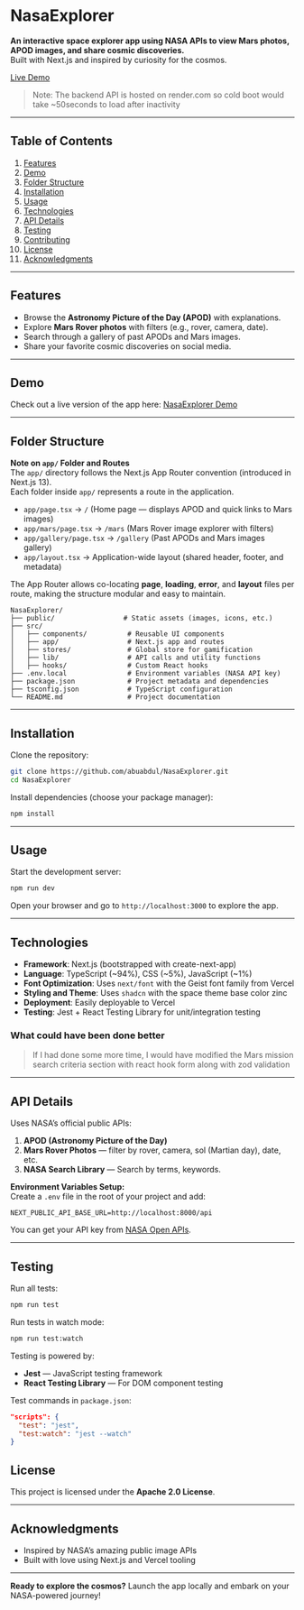 # NasaExplorer

**An interactive space explorer app using NASA APIs to view Mars photos, APOD images, and share cosmic discoveries.**  
Built with Next.js and inspired by curiosity for the cosmos.

[Live Demo](https://nasa-explorer-zeta.vercel.app)

> Note: The backend API is hosted on render.com so cold boot would take ~50seconds to load after inactivity

---

## Table of Contents

1. [Features](#features)  
2. [Demo](#demo)  
3. [Folder Structure](#folder-structure)  
4. [Installation](#installation)  
5. [Usage](#usage)  
6. [Technologies](#technologies)  
7. [API Details](#api-details)  
8. [Testing](#testing)  
9. [Contributing](#contributing)  
10. [License](#license)  
11. [Acknowledgments](#acknowledgments)  

---

## Features

- Browse the **Astronomy Picture of the Day (APOD)** with explanations.  
- Explore **Mars Rover photos** with filters (e.g., rover, camera, date).  
- Search through a gallery of past APODs and Mars images.  
- Share your favorite cosmic discoveries on social media.

---

## Demo

Check out a live version of the app here: [NasaExplorer Demo](https://nasa-explorer-zeta.vercel.app)

---

## Folder Structure

**Note on `app/` Folder and Routes**  
The `app/` directory follows the Next.js App Router convention (introduced in Next.js 13).  
Each folder inside `app/` represents a route in the application.  

- `app/page.tsx` → `/` (Home page — displays APOD and quick links to Mars images)  
- `app/mars/page.tsx` → `/mars` (Mars Rover image explorer with filters)  
- `app/gallery/page.tsx` → `/gallery` (Past APODs and Mars images gallery)  
- `app/layout.tsx` → Application-wide layout (shared header, footer, and metadata)  

The App Router allows co-locating **page**, **loading**, **error**, and **layout** files per route, making the structure modular and easy to maintain.

```
NasaExplorer/
├── public/                 # Static assets (images, icons, etc.)
├── src/
│   ├── components/          # Reusable UI components
│   ├── app/                 # Next.js app and routes
│   ├── stores/              # Global store for gamification
│   ├── lib/                 # API calls and utility functions
│   ├── hooks/               # Custom React hooks
├── .env.local               # Environment variables (NASA API key)
├── package.json             # Project metadata and dependencies
├── tsconfig.json            # TypeScript configuration
└── README.md                # Project documentation
```

---

## Installation

Clone the repository:

```bash
git clone https://github.com/abuabdul/NasaExplorer.git
cd NasaExplorer
```

Install dependencies (choose your package manager):

```bash
npm install
```

---

## Usage

Start the development server:

```bash
npm run dev
```

Open your browser and go to `http://localhost:3000` to explore the app.

---

## Technologies

- **Framework**: Next.js (bootstrapped with create-next-app)  
- **Language**: TypeScript (~94%), CSS (~5%), JavaScript (~1%)  
- **Font Optimization**: Uses `next/font` with the Geist font family from Vercel  
- **Styling and Theme**: Uses `shadcn` with the space theme base color zinc
- **Deployment**: Easily deployable to Vercel  
- **Testing**: Jest + React Testing Library for unit/integration testing

### What could have been done better

> If I had done some more time, I would have modified the Mars mission search criteria section with react hook form along with zod validation

---


## API Details

Uses NASA’s official public APIs:

1. **APOD (Astronomy Picture of the Day)**  
2. **Mars Rover Photos** — filter by rover, camera, sol (Martian day), date, etc.
2. **NASA Search Library** — Search by terms, keywords.

**Environment Variables Setup:**  
Create a `.env` file in the root of your project and add:

```env
NEXT_PUBLIC_API_BASE_URL=http://localhost:8000/api
```

You can get your API key from [NASA Open APIs](https://api.nasa.gov/).

---

## Testing

Run all tests:

```bash
npm run test
```

Run tests in watch mode:

```bash
npm run test:watch
```

Testing is powered by:

- **Jest** — JavaScript testing framework  
- **React Testing Library** — For DOM component testing

Test commands in `package.json`:

```json
"scripts": {
  "test": "jest",
  "test:watch": "jest --watch"
}
```

## License

This project is licensed under the **Apache 2.0 License**.

---

## Acknowledgments

- Inspired by NASA’s amazing public image APIs  
- Built with love using Next.js and Vercel tooling

---

**Ready to explore the cosmos?** Launch the app locally and embark on your NASA-powered journey!